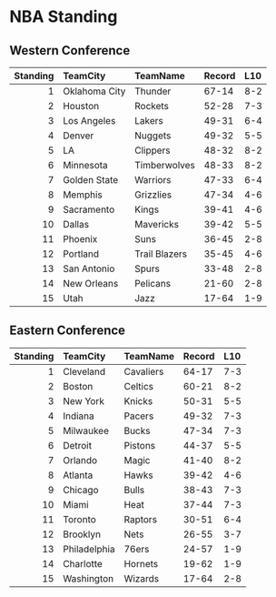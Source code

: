 # NBA Standing

## Western Conference

|   Standing | TeamCity      | TeamName      | Record   | L10   |
|-----------:|:--------------|:--------------|:---------|:------|
|          1 | Oklahoma City | Thunder       | 67-14    | 8-2   |
|          2 | Houston       | Rockets       | 52-28    | 7-3   |
|          3 | Los Angeles   | Lakers        | 49-31    | 6-4   |
|          4 | Denver        | Nuggets       | 49-32    | 5-5   |
|          5 | LA            | Clippers      | 48-32    | 8-2   |
|          6 | Minnesota     | Timberwolves  | 48-33    | 8-2   |
|          7 | Golden State  | Warriors      | 47-33    | 6-4   |
|          8 | Memphis       | Grizzlies     | 47-34    | 4-6   |
|          9 | Sacramento    | Kings         | 39-41    | 4-6   |
|         10 | Dallas        | Mavericks     | 39-42    | 5-5   |
|         11 | Phoenix       | Suns          | 36-45    | 2-8   |
|         12 | Portland      | Trail Blazers | 35-45    | 4-6   |
|         13 | San Antonio   | Spurs         | 33-48    | 2-8   |
|         14 | New Orleans   | Pelicans      | 21-60    | 2-8   |
|         15 | Utah          | Jazz          | 17-64    | 1-9   |


## Eastern Conference

|   Standing | TeamCity     | TeamName   | Record   | L10   |
|-----------:|:-------------|:-----------|:---------|:------|
|          1 | Cleveland    | Cavaliers  | 64-17    | 7-3   |
|          2 | Boston       | Celtics    | 60-21    | 8-2   |
|          3 | New York     | Knicks     | 50-31    | 5-5   |
|          4 | Indiana      | Pacers     | 49-32    | 7-3   |
|          5 | Milwaukee    | Bucks      | 47-34    | 7-3   |
|          6 | Detroit      | Pistons    | 44-37    | 5-5   |
|          7 | Orlando      | Magic      | 41-40    | 8-2   |
|          8 | Atlanta      | Hawks      | 39-42    | 4-6   |
|          9 | Chicago      | Bulls      | 38-43    | 7-3   |
|         10 | Miami        | Heat       | 37-44    | 7-3   |
|         11 | Toronto      | Raptors    | 30-51    | 6-4   |
|         12 | Brooklyn     | Nets       | 26-55    | 3-7   |
|         13 | Philadelphia | 76ers      | 24-57    | 1-9   |
|         14 | Charlotte    | Hornets    | 19-62    | 1-9   |
|         15 | Washington   | Wizards    | 17-64    | 2-8   |


